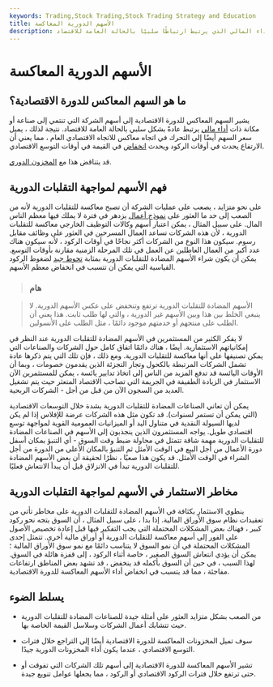```yaml
---
keywords: Trading,Stock Trading,Stock Trading Strategy and Education
title: الأسهم الدورية المعاكسة
description: المخزون المعاكس للدورة الاقتصادية هو نوع من الأسهم ذات الأداء المالي الذي يرتبط ارتباطًا سلبيًا بالحالة العامة للاقتصاد.
---
```


# الأسهم الدورية المعاكسة
## ما هو السهم المعاكس للدورة الاقتصادية؟

يشير السهم المعاكس للدورة الاقتصادية إلى أسهم الشركة التي تنتمي إلى صناعة أو مكانة ذات [أداء مالي](/financialperformance) يرتبط عادةً بشكل سلبي بالحالة العامة للاقتصاد. نتيجة لذلك ، يميل سعر السهم أيضًا إلى التحرك في اتجاه معاكس للاتجاه الاقتصادي العام ، مما يعني أن الارتفاع يحدث في أوقات الركود ويحدث [انخفاض](/depreciation) في القيمة في أوقات التوسع الاقتصادي.

قد يتناقض هذا مع [المخزون الدوري](/cyclicalstock).

## فهم الأسهم لمواجهة التقلبات الدورية

على نحو متزايد ، يصعب على عمليات الشركة أن تصبح معاكسة للتقلبات الدورية لأنه من الصعب إلى حد ما العثور على [نموذج أعمال](/businessmodel) يزدهر في فترة لا يملك فيها معظم الناس المال. على سبيل المثال ، يمكن اعتبار أسهم وكالات التوظيف الخارجي معاكسة للتقلبات الدورية ، لأن هذه الشركات تساعد العمال المسرحين في العثور على وظائف مقابل رسوم. سيكون هذا النوع من الشركات أكثر نجاحًا في أوقات الركود ، لأنه سيكون هناك عدد أكبر من العمال العاطلين عن العمل في تلك المرحلة الزمنية مقارنة بأوقات التوسع. يمكن أن يكون شراء الأسهم المضادة للتقلبات الدورية بمثابة [تحوط جيد](/hedge) لضغوط الركود القياسية التي يمكن أن تتسبب في انخفاض معظم الأسهم.

> ### هام

> الأسهم المضادة للتقلبات الدورية ترتفع وتنخفض على عكس الأسهم الدورية. لا ينبغي الخلط بين هذا وبين الأسهم غير الدورية ، والتي لها طلب ثابت. هذا يعني أن الطلب على منتجهم أو خدمتهم موجود دائمًا ، مثل الطلب على الأنسولين.

>

لا يفكر الكثير من المستثمرين في الأسهم المضادة للتقلبات الدورية عند النظر في إمكانياتهم الاستثمارية. أيضًا ، هناك دائمًا اتفاق كامل حول الشركات والصناعات التي يمكن تصنيفها على أنها معاكسة للتقلبات الدورية. ومع ذلك ، فإن تلك التي يتم ذكرها عادة تشمل الشركات المرتبطة بالكحول وتجار التجزئة الذين يقدمون خصومات ، وبما أن الأوقات اليائسة قد تدفع المزيد من الناس إلى اتخاذ تدابير يائسة ، يمكن للمستثمرين الآن الاستثمار في الزيادة الطفيفة في الجريمة التي تصاحب الاقتصاد المتعثر حيث يتم تشغيل العديد من السجون الآن من قبل من أجل - الشركات الربحية.

يمكن أن تعاني الصناعات المضادة للتقلبات الدورية بشدة خلال التوسعات الاقتصادية (التي يمكن أن تستمر لسنوات). قد تكون مثل هذه الشركات عرضة للإفلاس إذا لم يكن لديها السيولة النقدية في متناول اليد أو الميزانيات العمومية القوية لمواجهة توسع اقتصادي طويل. يواجه المستثمرون الذين ينجذبون إلى الأسهم في الصناعات المضادة للتقلبات الدورية مهمة شاقة تتمثل في محاولة ضبط وقت السوق - أي التنبؤ بمكان أسفل دورة الأعمال من أجل البيع في الوقت الأمثل ثم التنبؤ بالمكان الأعلى من الدورة من أجل الشراء في الوقت الأمثل. قد يكون هذا صعبًا ، نظرًا لحقيقة أن بعض الأسهم المضادة للتقلبات الدورية تبدأ في الانزلاق قبل أن يبدأ الانتعاش فعليًا.

## مخاطر الاستثمار في الأسهم لمواجهة التقلبات الدورية

ينطوي الاستثمار بكثافة في الأسهم المضادة للتقلبات الدورية على مخاطر تأتي من تعقيدات نظام سوق الأوراق المالية. إذا بدا ، على سبيل المثال ، أن السوق يتجه نحو ركود كبير ، فهناك بعض المشكلات المحتملة التي يجب التفكير فيها قبل إعادة تخصيص الأصول على الفور إلى أسهم معاكسة للتقلبات الدورية أو أوراق مالية أخرى. تتمثل إحدى المشكلات المحتملة في أن نمو السوق لا يتناسب دائمًا مع نمو سوق الأوراق المالية ؛ يمكن أن يؤدي انتعاش السوق الصغير ، خاصة أثناء الركود ، إلى قفزة هائلة في السوق. لهذا السبب ، في حين أن السوق بأكمله قد ينخفض ، قد تشهد بعض المناطق ارتفاعات مفاجئة ، مما قد يتسبب في انخفاض أداء الأسهم المعاكسة للدورة الاقتصادية.

## يسلط الضوء

- من الصعب بشكل متزايد العثور على أمثلة جيدة للصناعات المضادة للتقلبات الدورية حيث تتشابك أعمال الشركات وسلاسل القيمة الخاصة بها.

- سوف تميل المخزونات المعاكسة للدورة الاقتصادية أيضًا إلى التراجع خلال فترات التوسع الاقتصادي ، عندما يكون أداء المخزونات الدورية جيدًا.

- تشير الأسهم المعاكسة للدورة الاقتصادية إلى أسهم تلك الشركات التي تفوقت أو حتى ترتفع خلال فترات الركود الاقتصادي أو الركود ، مما يجعلها عوامل تنويع جيدة.

